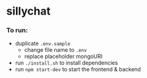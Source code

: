 # sillychat

### To run:

-  duplicate `.env.sample`
   -  change file name to `.env`
   -  replace placeholder mongoURI
-  run `./install.sh` to install dependencies
-  run `npm start-dev` to start the frontend & backend

